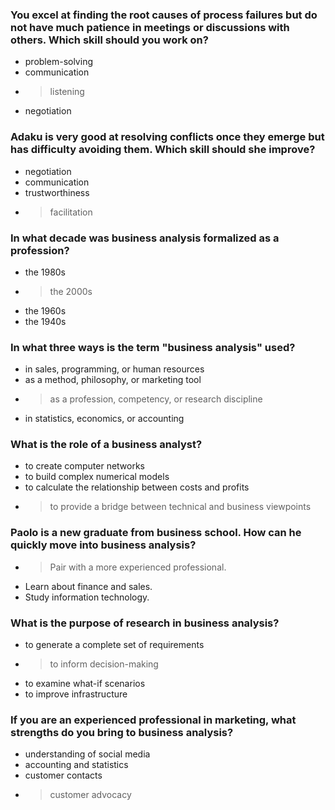 ### You excel at finding the root causes of process failures but do not have much patience in meetings or discussions with others. Which skill should you work on?

- problem-solving
- communication
- > listening
- negotiation




### Adaku is very good at resolving conflicts once they emerge but has difficulty avoiding them. Which skill should she improve?

- negotiation
- communication
- trustworthiness
- > facilitation


### In what decade was business analysis formalized as a profession?

- the 1980s
- > the 2000s
- the 1960s
- the 1940s




### In what three ways is the term "business analysis" used?

- in sales, programming, or human resources
- as a method, philosophy, or marketing tool
- > as a profession, competency, or research discipline
- in statistics, economics, or accounting





### What is the role of a business analyst?

- to create computer networks
- to build complex numerical models
- to calculate the relationship between costs and profits
- > to provide a bridge between technical and business viewpoints




### Paolo is a new graduate from business school. How can he quickly move into business analysis?

- > Pair with a more experienced professional.
- Learn about finance and sales.
- Study information technology.





### What is the purpose of research in business analysis?

- to generate a complete set of requirements
- > to inform decision-making
- to examine what-if scenarios
- to improve infrastructure







### If you are an experienced professional in marketing, what strengths do you bring to business analysis?

- understanding of social media
- accounting and statistics
- customer contacts
- > customer advocacy
